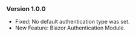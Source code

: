 ### Version 1.0.0

- Fixed: No default authentication type was set.
- New Feature: Blazor Authentication Module.